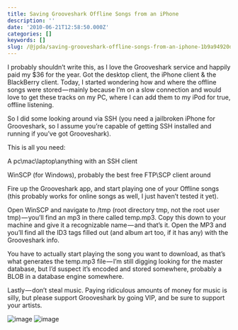 ```yaml
---
title: Saving Grooveshark Offline Songs from an iPhone
description: ''
date: '2010-06-21T12:58:50.000Z'
categories: []
keywords: []
slug: /@jpda/saving-grooveshark-offline-songs-from-an-iphone-1b9a94920dcf
---
```


I probably shouldn’t write this, as I love the Grooveshark service and happily paid my $36 for the year. Got the desktop client, the iPhone client & the BlackBerry client. Today, I started wondering how and where the offline songs were stored — mainly because I’m on a slow connection and would love to get these tracks on my PC, where I can add them to my iPod for true, offline listening.

So I did some looking around via SSH (you need a jailbroken iPhone for Grooveshark, so I assume you’re capable of getting SSH installed and running if you’ve got Grooveshark).

This is all you need:

A pc\\mac\\laptop\\anything with an SSH client

WinSCP (for Windows), probably the best free FTP\\SCP client around

Fire up the Grooveshark app, and start playing one of your Offline songs (this probably works for online songs as well, I just haven’t tested it yet).

Open WinSCP and navigate to /tmp (root directory tmp, not the root user tmp) — you’ll find an mp3 in there called temp.mp3. Copy this down to your machine and give it a recognizable name — and that’s it. Open the MP3 and you’ll find all the ID3 tags filled out (and album art too, if it has any) with the Grooveshark info.

You have to actually start playing the song you want to download, as that’s what generates the temp.mp3 file — I’m still digging looking for the master database, but I’d suspect it’s encoded and stored somewhere, probably a BLOB in a database engine somewhere.

Lastly — don’t steal music. Paying ridiculous amounts of money for music is silly, but please support Grooveshark by going VIP, and be sure to support your artists.

![image](https://cdn-images-1.medium.com/max/800/0*aeD-pXo1Ncj4Ze7c.png)
![image](https://cdn-images-1.medium.com/max/800/0*S59RlDhYJV-6__xf.png)